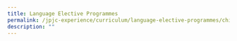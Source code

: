 ```yaml
---
title: Language Elective Programmes
permalink: /jpjc-experience/curriculum/language-elective-programmes/chinese/
description: ""
---
```



